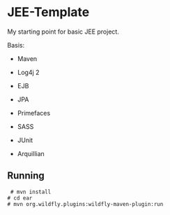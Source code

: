 JEE-Template
============
My starting point for basic JEE project.

Basis:

* Maven
* Log4j 2

* EJB
* JPA

* Primefaces
* SASS

* JUnit
* Arquillian


Running
-------
```
 # mvn install
# cd ear
# mvn org.wildfly.plugins:wildfly-maven-plugin:run
```
